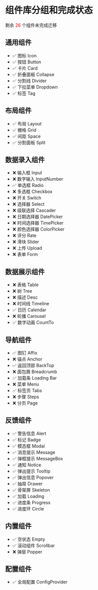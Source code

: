 # 组件库分组和完成状态

剩余 <span style="color:red">26</span> 个组件未完成迁移

## 通用组件

- ✅ 图标 Icon
- ✅ 按钮 Button
- ✅ 卡片 Card
- ✅ 折叠面板 Collapse
- ✅ 分割线 Divider
- ✅ 下拉菜单 Dropdown
- ✅ 标签 Tag

## 布局组件

- ✅ 布局 Layout
- ✅ 栅格 Grid
- ✅ 间距 Space
- ✅ 分割面板 Split

## 数据录入组件

- ❌ 输入框 Input
- ❌ 数字输入 InputNumber
- ✅ 单选框 Radio
- ❌ 多选框 Checkbox
- ❌ 开关 Switch
- ❌ 选择器 Select
- ❌ 级联选择 Cascader
- ❌ 日期选择器 DatePicker
- ❌ 时间选择器 TimePicker
- ❌ 颜色选择器 ColorPicker
- ❌ 评分 Rate
- ❌ 滑块 Slider
- ❌ 上传 Upload
- ❌ 表单 Form

## 数据展示组件

- ❌ 表格 Table
- ❌ 树 Tree
- ❌ 描述 Desc
- ❌ 时间线 Timeline
- ✅ 日历 Calendar
- ❌ 轮播 Carousel
- ✅ 数字动画 CountTo

## 导航组件

- ✅ 图钉 Affix
- ❌ 锚点 Anchor
- ✅ 返回顶部 BackTop
- ❌ 面包屑 Breadcrumb
- ✅ 加载条 Loading Bar
- ❌ 菜单 Menu
- ✅ 标签页 Tabs
- ❌ 步骤 Steps
- ❌ 分页 Page

## 反馈组件

- ✅ 警告信息 Alert
- ✅ 标记 Badge
- ✅ 模态框 Modal
- ✅ 消息提示 Message
- ✅ 弹框提示 MessageBox
- ✅ 通知 Notice
- ✅ 弹出提示 Tooltip
- ✅ 弹出信息 Popover
- ✅ 抽屉 Drawer
- ✅ 骨架屏 Skeleton
- ✅ 加载 Loading
- ✅ 进度条 Progress
- ✅ 进度环 Circle

## 内置组件

- ✅ 空状态 Empty
- ✅ 滚动组件 Scrollbar
- ❌ 弹层 Popper

## 配置组件

- ✅ 全局配置 ConfigProvider
